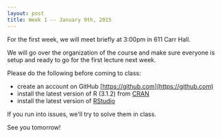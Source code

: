 ```yaml
---
layout: post
title: Week 1 -- January 9th, 2015
---
```


For the first week, we will meet briefly at 3:00pm in 611 Carr Hall.

We will go over the organization of the course and make sure everyone is setup
and ready to go for the first lecture next week.

Please do the following before coming to class:

- create an account on GitHub [https://github.com](https://github.com)
- install the latest version of R (3.1.2) from [CRAN](http://cran.rstudio.com/)
- install the latest version of [RStudio](http://www.rstudio.com/products/rstudio/download/)

If you run into issues, we'll try to solve them in class.

See you tomorrow!
